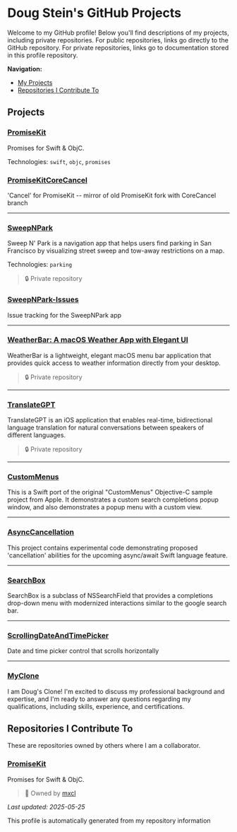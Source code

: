 # Doug Stein's GitHub Projects

Welcome to my GitHub profile! Below you'll find descriptions of my projects, including private repositories. For public repositories, links go directly to the GitHub repository. For private repositories, links go to documentation stored in this profile repository.

**Navigation:**
- [My Projects](#projects)
- [Repositories I Contribute To](#repositories-i-contribute-to)

## Projects

### [PromiseKit](https://github.com/mxcl/PromiseKit)

Promises for Swift & ObjC.

Technologies: `swift`, `objc`, `promises`

### [PromiseKitCoreCancel](https://github.com/dougzilla32/PromiseKitCoreCancel)

'Cancel' for PromiseKit -- mirror of old PromiseKit fork with CoreCancel branch

---

### [SweepNPark](./project-readmes/SweepNPark/SweepNPark.md)

Sweep N' Park is a navigation app that helps users find parking in San Francisco by visualizing street sweep and tow-away restrictions on a map.

Technologies: `parking`

> 🔒 Private repository

### [SweepNPark-Issues](https://github.com/dougzilla32/SweepNPark-Issues)

Issue tracking for the SweepNPark app

---

### [WeatherBar: A macOS Weather App with Elegant UI](./project-readmes/WeatherBar/WeatherBar.md)

WeatherBar is a lightweight, elegant macOS menu bar application that provides quick access to weather information directly from your desktop.

> 🔒 Private repository

---

### [TranslateGPT](./project-readmes/TranslateGPT.md)

TranslateGPT is an iOS application that enables real-time, bidirectional language translation for natural conversations between speakers of different languages.

> 🔒 Private repository

---

### [CustomMenus](https://github.com/dougzilla32/CustomMenus)

This is a Swift port of the original "CustomMenus" Objective-C sample project from Apple.  It demonstrates a custom search completions popup window, and also demonstrates a popup menu with a custom view. 

---

### [AsyncCancellation](https://github.com/dougzilla32/AsyncCancellation)

This project contains experimental code demonstrating proposed 'cancellation' abilities for the upcoming async/await Swift language feature.

---

### [SearchBox](https://github.com/dougzilla32/SearchBox)

SearchBox is a subclass of NSSearchField that provides a completions drop-down menu with modernized interactions similar to the google search bar. 

---

### [ScrollingDateAndTimePicker](https://github.com/dougzilla32/ScrollingDateAndTimePicker)

Date and time picker control that scrolls horizontally

---

### [MyClone](https://github.com/dougzilla32/MyClone)

I am Doug's Clone! I'm excited to discuss my professional background and expertise, and I'm ready to answer any questions regarding my qualifications, including skills, experience, and certifications.

## Repositories I Contribute To

These are repositories owned by others where I am a collaborator.

### [PromiseKit](https://github.com/mxcl/PromiseKit)

Promises for Swift & ObjC.

> 👤 Owned by [mxcl](https://github.com/mxcl)



*Last updated: 2025-05-25*


This profile is automatically generated from my repository information